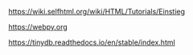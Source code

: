 https://wiki.selfhtml.org/wiki/HTML/Tutorials/Einstieg

https://webpy.org

https://tinydb.readthedocs.io/en/stable/index.html

